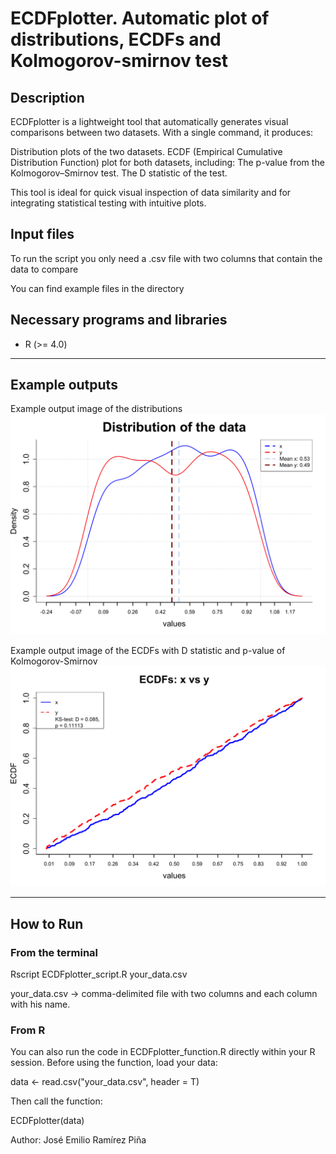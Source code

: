 # ECDFplotter. Automatic plot of distributions, ECDFs and Kolmogorov-smirnov test

## Description

ECDFplotter is a lightweight tool that automatically generates visual comparisons between two datasets.
With a single command, it produces:

Distribution plots of the two datasets.
ECDF (Empirical Cumulative Distribution Function) plot for both datasets, including:
The p-value from the Kolmogorov–Smirnov test.
The D statistic of the test.

This tool is ideal for quick visual inspection of data similarity and for integrating statistical testing with intuitive plots.

## Input files

To run the script you only need a .csv file with two columns that contain the data to compare

You can find example files in the directory

## Necessary programs and libraries
- R (>= 4.0)

---

## Example outputs

Example output image of the distributions
![Example](distribution_Output_example.png)

Example output image of the ECDFs with D statistic and p-value of Kolmogorov-Smirnov
![Example](ECDF_Output_example.png)

---

## How to Run

### **From the terminal**

Rscript ECDFplotter_script.R your_data.csv

your_data.csv → comma-delimited file with two columns and each column with his name.

### **From R**

You can also run the code in ECDFplotter_function.R directly within your R session.
Before using the function, load your data:

data <- read.csv("your_data.csv", header = T)

Then call the function:

ECDFplotter(data)


Author: José Emilio Ramírez Piña
